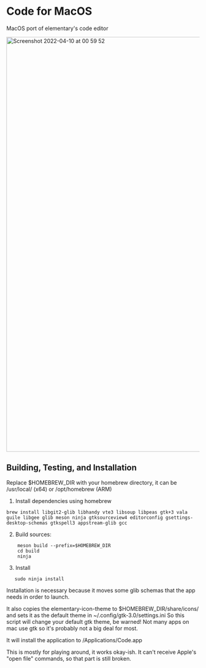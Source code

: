 # Code for MacOS

MacOS port of elementary's code editor

<img width="1082" alt="Screenshot 2022-04-10 at 00 59 52" src="https://user-images.githubusercontent.com/44585538/162594355-31bf90bf-65bc-4b30-8778-e771fbbc10b4.png">


## Building, Testing, and Installation

Replace $HOMEBREW_DIR with your homebrew directory, it can be /usr/local/ (x64) or /opt/homebrew (ARM)

1. Install dependencies using homebrew

```brew install libgit2-glib libhandy vte3 libsoup libpeas gtk+3 vala guile libgee glib meson ninja gtksourceview4 editorconfig gsettings-desktop-schemas gtkspell3 appstream-glib gcc```

2. Build sources:
```
    meson build --prefix=$HOMEBREW_DIR
    cd build
    ninja
```

3. Install
```
   sudo ninja install

```

Installation is necessary because it moves some glib schemas that the app needs in order to launch.

It also copies the elementary-icon-theme to $HOMEBREW_DIR/share/icons/ and sets it as the default theme in ~/.config/gtk-3.0/settings.ini
So this script will change your default gtk theme, be warned! Not many apps on mac use gtk so it's probably not a big deal for most.

It will install the application to /Applications/Code.app

This is mostly for playing around, it works okay-ish. It can't receive Apple's "open file" commands, so that part is still broken.

